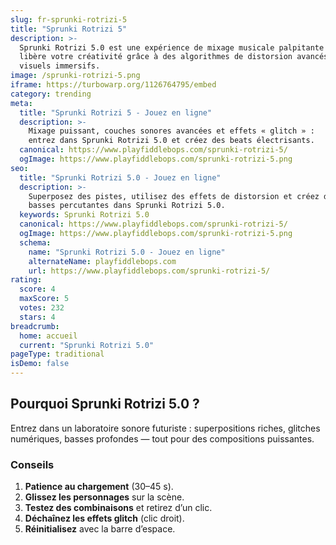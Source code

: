 ```yaml
---
slug: fr-sprunki-rotrizi-5
title: "Sprunki Rotrizi 5"
description: >-
  Sprunki Rotrizi 5.0 est une expérience de mixage musicale palpitante qui 
  libère votre créativité grâce à des algorithmes de distorsion avancés et des 
  visuels immersifs.
image: /sprunki-rotrizi-5.png
iframe: https://turbowarp.org/1126764795/embed
category: trending
meta:
  title: "Sprunki Rotrizi 5 - Jouez en ligne"
  description: >-
    Mixage puissant, couches sonores avancées et effets « glitch » : 
    entrez dans Sprunki Rotrizi 5.0 et créez des beats électrisants.
  canonical: https://www.playfiddlebops.com/sprunki-rotrizi-5/
  ogImage: https://www.playfiddlebops.com/sprunki-rotrizi-5.png
seo:
  title: "Sprunki Rotrizi 5.0 - Jouez en ligne"
  description: >-
    Superposez des pistes, utilisez des effets de distorsion et créez des 
    basses percutantes dans Sprunki Rotrizi 5.0.
  keywords: Sprunki Rotrizi 5.0
  canonical: https://www.playfiddlebops.com/sprunki-rotrizi-5/
  ogImage: https://www.playfiddlebops.com/sprunki-rotrizi-5.png
  schema:
    name: "Sprunki Rotrizi 5.0 - Jouez en ligne"
    alternateName: playfiddlebops.com
    url: https://www.playfiddlebops.com/sprunki-rotrizi-5/
rating:
  score: 4
  maxScore: 5
  votes: 232
  stars: 4
breadcrumb:
  home: accueil
  current: "Sprunki Rotrizi 5.0"
pageType: traditional
isDemo: false
---
```


## Pourquoi Sprunki Rotrizi 5.0 ?

Entrez dans un laboratoire sonore futuriste : superpositions riches, glitches
numériques, basses profondes — tout pour des compositions puissantes.

### Conseils

1. **Patience au chargement** (30–45 s).
2. **Glissez les personnages** sur la scène.
3. **Testez des combinaisons** et retirez d’un clic.
4. **Déchaînez les effets glitch** (clic droit).
5. **Réinitialisez** avec la barre d’espace.
